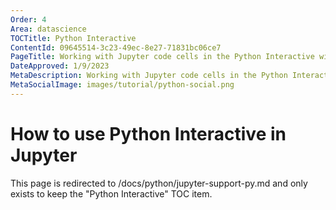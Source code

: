 ```yaml
---
Order: 4
Area: datascience
TOCTitle: Python Interactive
ContentId: 09645514-3c23-49ec-8e27-71831bc06ce7
PageTitle: Working with Jupyter code cells in the Python Interactive window
DateApproved: 1/9/2023
MetaDescription: Working with Jupyter code cells in the Python Interactive window
MetaSocialImage: images/tutorial/python-social.png
---
```


# How to use Python Interactive in Jupyter

This page is redirected to /docs/python/jupyter-support-py.md and only exists to keep the "Python Interactive" TOC item.
